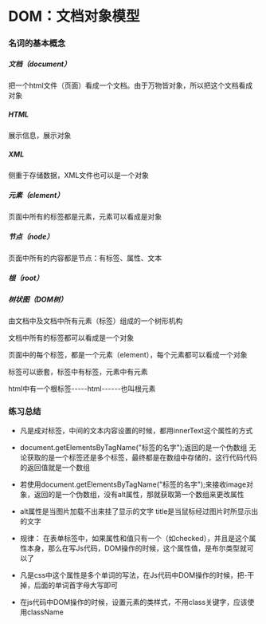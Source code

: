 # DOM：文档对象模型

### 名词的基本概念

##### 文档（document）

把一个html文件（页面）看成一个文档。由于万物皆对象，所以把这个文档看成对象

##### HTML

展示信息，展示对象

##### XML

侧重于存储数据，XML文件也可以是一个对象

##### 元素（element）

页面中所有的标签都是元素，元素可以看成是对象

##### 节点（node）

页面中所有的内容都是节点：有标签、属性、文本

##### 根（root）

##### 树状图（DOM树）

由文档中及文档中所有元素（标签）组成的一个树形机构



文档中所有的标签都可以看成是一个对象

页面中的每个标签，都是一个元素（element），每个元素都可以看成一个对象

标签可以嵌套，标签中有标签，元素中有元素

html中有一个根标签-----html------也叫根元素



### 练习总结

- 凡是成对标签，中间的文本内容设置的时候，都用innerText这个属性的方式

- document.getElementsByTagName("标签的名字");返回的是一个伪数组
  无论获取的是一个标签还是多个标签，最终都是在数组中存储的，这行代码代码的返回值就是一个数组
- 若使用document.getElementsByTagName("标签的名字");来接收image对象，返回的是一个伪数组，没有alt属性，那就获取第一个数组来更改属性
- alt属性是当图片加载不出来挂了显示的文字 title是当鼠标经过图片时所显示出的文字
- 规律： 在表单标签中，如果属性和值只有一个（如checked），并且是这个属性本身，那么在写Js代码，DOM操作的时候，这个属性值，是布尔类型就可以了
- 凡是css中这个属性是多个单词的写法，在Js代码中DOM操作的时候，把-干掉，后面的单词首字母大写即可
- 在js代码中DOM操作的时候，设置元素的类样式，不用class关键字，应该使用className
